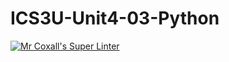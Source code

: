 # ICS3U-Unit4-03-Python

[![Mr Coxall's Super Linter](https://github.com/marshall-demars/ICS3U-Unit4-03-Python/workflows/Mr%20Coxall's%20Super%20Linter/badge.svg)](https://github.com/marshall-demars/ICS3U-Unit4-03-Python/actions/)
